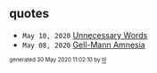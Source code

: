 ## quotes


* <code>May 10, 2020</code> [Unnecessary Words](2020-05-10T09-44-37-unnecessary-words.md)
* <code>May 08, 2020</code> [Gell-Mann Amnesia](2020-05-08T09-08-00-gell-mann-amnesia.md)

<sup><sub>generated 30 May 2020 11:02:10 by <a href='https://github.com/senorprogrammer/til'>til</a></sub></sup>
